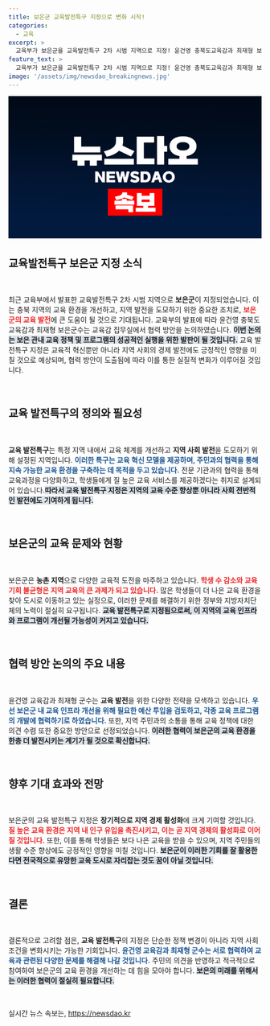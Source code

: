 ```yaml
---
title: 보은군 교육발전특구 지정으로 변화 시작!
categories:
  - 교육
excerpt: >
  교육부가 보은군을 교육발전특구 2차 시범 지역으로 지정! 윤건영 충북도교육감과 최재형 보은군수가 협력 방안을 논의하며 교육의 새로운 미래를 열어갑니다. 클릭해 자세한 소식을 확인하세요!
feature_text: >
  교육부가 보은군을 교육발전특구 2차 시범 지역으로 지정! 윤건영 충북도교육감과 최재형 보은군수가 협력 방안을 논의하며 교육의 새로운 미래를 열어갑니다. 클릭해 자세한 소식을 확인하세요!
image: '/assets/img/newsdao_breakingnews.jpg'
---
```


<p><img src="/assets/img/newsdao_breakingnews.jpg" alt="ranknews 속보" /></p>

<h2 data-ke-size="size26">교육발전특구 보은군 지정 소식</h2>

<p data-ke-size="size16">&nbsp;</p>

<p data-ke-size="size16">최근 교육부에서 발표한 교육발전특구 2차 시범 지역으로 <b>보은군</b>이 지정되었습니다. 이는 충북 지역의 교육 환경을 개선하고, 지역 발전을 도모하기 위한 중요한 조치로, <b><span style="color: #ee2323;">보은군의 교육 발전</span></b>에 큰 도움이 될 것으로 기대됩니다. 교육부의 발표에 따라 윤건영 충북도교육감과 최재형 보은군수는 교육감 집무실에서 협력 방안을 논의하였습니다. <b><span style="background-color: #21538527;">이번 논의는 보은 관내 교육 정책 및 프로그램의 성공적인 실행을 위한 발판이 될 것입니다.</span></b> 교육 발전특구 지정은 교육적 혁신뿐만 아니라 지역 사회의 경제 발전에도 긍정적인 영향을 미칠 것으로 예상되며, 협력 방안이 도출됨에 따라 이를 통한 실질적 변화가 이루어질 것입니다.</p>

<p data-ke-size="size16">&nbsp;</p>

<h2 data-ke-size="size26">교육 발전특구의 정의와 필요성</h2>

<p data-ke-size="size16">&nbsp;</p>

<p data-ke-size="size16"><b>교육 발전특구</b>는 특정 지역 내에서 교육 체계를 개선하고 <b>지역 사회 발전</b>을 도모하기 위해 설정된 지역입니다. <b><span style="color: #1a5490;">이러한 특구는 교육 혁신 모델을 제공하며, 주민과의 협력을 통해 지속 가능한 교육 환경을 구축하는 데 목적을 두고 있습니다.</span></b> 전문 기관과의 협력을 통해 교육과정을 다양화하고, 학생들에게 질 높은 교육 서비스를 제공하겠다는 취지로 설계되어 있습니다.<b><span style="background-color: #21538527;">따라서 교육 발전특구 지정은 지역의 교육 수준 향상뿐 아니라 사회 전반적인 발전에도 기여하게 됩니다.</span></b></p>

<p data-ke-size="size16">&nbsp;</p>

<h2 data-ke-size="size26">보은군의 교육 문제와 현황</h2>

<p data-ke-size="size16">&nbsp;</p>

<p data-ke-size="size16">보은군은 <b>농촌 지역</b>으로 다양한 교육적 도전을 마주하고 있습니다. <b><span style="color: #ee2323;">학생 수 감소와 교육 기회 불균형은 지역 교육의 큰 과제가 되고 있습니다.</span></b> 많은 학생들이 더 나은 교육 환경을 찾아 도시로 이동하고 있는 실정으로, 이러한 문제를 해결하기 위한 정부와 지방자치단체의 노력이 절실히 요구됩니다. <b><span style="background-color: #21538527;">교육 발전특구로 지정됨으로써, 이 지역의 교육 인프라와 프로그램이 개선될 가능성이 커지고 있습니다.</span></b></p>

<p data-ke-size="size16">&nbsp;</p>

<h2 data-ke-size="size26">협력 방안 논의의 주요 내용</h2>

<p data-ke-size="size16">&nbsp;</p>

<p data-ke-size="size16">윤건영 교육감과 최재형 군수는 <b>교육 발전</b>을 위한 다양한 전략을 모색하고 있습니다. <b><span style="color: #1a5490;">우선 보은군 내 교육 인프라 개선을 위해 필요한 예산 투입을 검토하고, 각종 교육 프로그램의 개발에 협력하기로 하였습니다.</span></b> 또한, 지역 주민과의 소통을 통해 교육 정책에 대한 의견 수렴 또한 중요한 방안으로 선정되었습니다. <b><span style="background-color: #21538527;">이러한 협력이 보은군의 교육 환경을 한층 더 발전시키는 계기가 될 것으로 확신합니다.</span></b></p>

<p data-ke-size="size16">&nbsp;</p>

<h2 data-ke-size="size26">향후 기대 효과와 전망</h2>

<p data-ke-size="size16">&nbsp;</p>

<p data-ke-size="size16">보은군의 교육 발전특구 지정은 <b>장기적으로 지역 경제 활성화</b>에 크게 기여할 것입니다. <b><span style="color: #ee2323;">질 높은 교육 환경은 지역 내 인구 유입을 촉진시키고, 이는 곧 지역 경제의 활성화로 이어질 것입니다.</span></b> 또한, 이를 통해 학생들은 보다 나은 교육을 받을 수 있으며, 지역 주민들의 생활 수준 향상에도 긍정적인 영향을 미칠 것입니다. <b><span style="background-color: #21538527;">보은군이 이러한 기회를 잘 활용한다면 전국적으로 유망한 교육 도시로 자리잡는 것도 꿈이 아닐 것입니다.</span></b></p>

<p data-ke-size="size16">&nbsp;</p>

<h2 data-ke-size="size26">결론</h2>

<p data-ke-size="size16">&nbsp;</p>

<p data-ke-size="size16">결론적으로 고려할 점은, <b>교육 발전특구</b>의 지정은 단순한 정책 변경이 아니라 지역 사회 조건을 변화시키는 가능한 기회입니다. <b><span style="color: #1a5490;">윤건영 교육감과 최재형 군수는 서로 협력하여 교육과 관련된 다양한 문제를 해결해 나갈 것입니다.</span></b> 주민의 의견을 반영하고 적극적으로 참여하여 보은군의 교육 환경을 개선하는 데 힘을 모아야 합니다. <b><span style="background-color: #21538527;">보은의 미래를 위해서는 이러한 협력이 절실히 필요합니다.</span></b></p>

<p data-ke-size="size16">&nbsp;</p>
실시간 뉴스 속보는, <a href="https://newsdao.kr" rel="dofollow">https://newsdao.kr</a>


